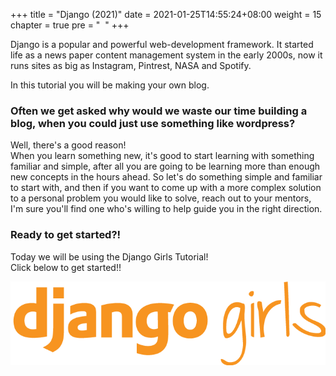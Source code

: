 +++
title = "Django (2021)"
date = 2021-01-25T14:55:24+08:00
weight = 15
chapter = true
pre = "<i class='fab fa-python'></i>&nbsp; "
+++

Django is a popular and powerful web-development framework. It started life as a news paper content management system in the early 2000s, now it runs sites as big as Instagram, Pintrest, NASA and Spotify.

In this tutorial you will be making your own blog.

### Often we get asked why would we waste our time building a blog, when you could just use something like wordpress?

Well, there's a good reason!  
When you learn something new, it's good to start learning with something familiar and simple, after all you are going to be learning more than enough new concepts in the hours ahead. So let's do something simple and familiar to start with, and then if you want to come up with a more complex solution to a personal problem you would like to solve, reach out to your mentors, I'm sure you'll find one who's willing to help guide you in the right direction.

### Ready to get started?!

Today we will be using the Django Girls Tutorial!  
Click below to get started!!

<a href="https://tutorial.djangogirls.org/" target="_blank">
	<img src="images/djangogirls.png" />
</a>

